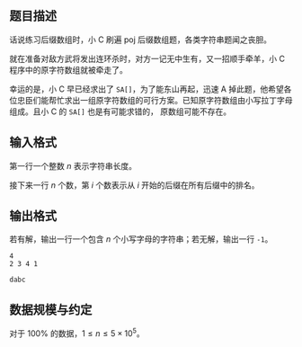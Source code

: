 ## 题目描述

话说练习后缀数组时，小 C 刷遍  poj 后缀数组题，各类字符串题闻之丧胆。

就在准备对敌方武将发出连环杀时，对方一记无中生有，又一招顺手牵羊，小 C 程序中的原字符数组就被牵走了。

幸运的是，小 C 早已经求出了 `SA[]`，为了能东山再起，迅速 A 掉此题，他希望各位忠臣们能帮忙求出一组原字符数组的可行方案。已知原字符数组由小写拉丁字母组成。且小 C 的 `SA[]` 也是有可能求错的， 原数组可能不存在。 

## 输入格式

第一行一个整数 $n$ 表示字符串长度。

接下来一行 $n$ 个数，第 $i$ 个数表示从 $i$ 开始的后缀在所有后缀中的排名。

## 输出格式

若有解，输出一行一个包含 $n$ 个小写字母的字符串；若无解，输出一行 `-1`。

```input1
4
2 3 4 1 
```

```output1
dabc
```

## 数据规模与约定

对于 $100\%$ 的数据，$1\leq n\leq 5\times 10^5$。

